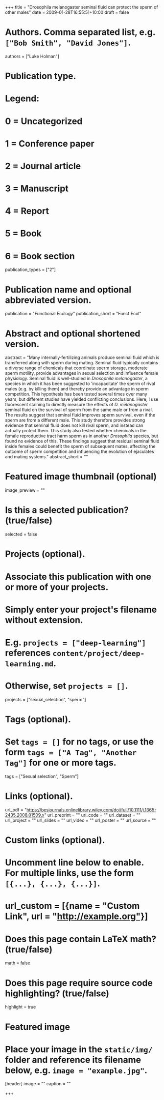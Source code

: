 +++
title = "Drosophila melanogaster seminal fluid can protect the sperm of other males"
date = 2009-01-28T16:55:51+10:00
draft = false

# Authors. Comma separated list, e.g. `["Bob Smith", "David Jones"]`.
authors = ["Luke Holman"]

# Publication type.
# Legend:
# 0 = Uncategorized
# 1 = Conference paper
# 2 = Journal article
# 3 = Manuscript
# 4 = Report
# 5 = Book
# 6 = Book section
publication_types = ["2"]

# Publication name and optional abbreviated version.
publication = "Functional Ecology"
publication_short = "Funct Ecol"

# Abstract and optional shortened version.
abstract = "Many internally‐fertilizing animals produce seminal fluid which is transferred along with sperm during mating. Seminal fluid typically contains a diverse range of chemicals that coordinate sperm storage, moderate sperm motility, provide advantages in sexual selection and influence female physiology. Seminal fluid is well‐studied in _Drosophila melanogaster_, a species in which it has been suggested to 'incapacitate' the sperm of rival males (e.g. by killing them) and thereby provide an advantage in sperm competition. This hypothesis has been tested several times over many years, but different studies have yielded conflicting conclusions. Here, I use fluorescent staining to directly measure the effects of _D. melanogaster_ seminal fluid on the survival of sperm from the same male or from a rival. The results suggest that seminal fluid improves sperm survival, even if the sperm are from a different male. This study therefore provides strong evidence that seminal fluid does not kill rival sperm, and instead can actually protect them. This study also tested whether chemicals in the female reproductive tract harm sperm as in another _Drosophila_ species, but found no evidence of this. These findings suggest that residual seminal fluid inside females could benefit the sperm of subsequent mates, affecting the outcome of sperm competition and influencing the evolution of ejaculates and mating systems."
abstract_short = ""

# Featured image thumbnail (optional)
image_preview = ""

# Is this a selected publication? (true/false)
selected = false

# Projects (optional).
#   Associate this publication with one or more of your projects.
#   Simply enter your project's filename without extension.
#   E.g. `projects = ["deep-learning"]` references `content/project/deep-learning.md`.
#   Otherwise, set `projects = []`.
projects = ["sexual_selection", "sperm"]

# Tags (optional).
#   Set `tags = []` for no tags, or use the form `tags = ["A Tag", "Another Tag"]` for one or more tags.
tags = ["Sexual selection", "Sperm"]

# Links (optional).
url_pdf = "https://besjournals.onlinelibrary.wiley.com/doi/full/10.1111/j.1365-2435.2008.01509.x"
url_preprint = ""
url_code = ""
url_dataset = ""
url_project = ""
url_slides = ""
url_video = ""
url_poster = ""
url_source = ""

# Custom links (optional).
#   Uncomment line below to enable. For multiple links, use the form `[{...}, {...}, {...}]`.
# url_custom = [{name = "Custom Link", url = "http://example.org"}]

# Does this page contain LaTeX math? (true/false)
math = false

# Does this page require source code highlighting? (true/false)
highlight = true

# Featured image
# Place your image in the `static/img/` folder and reference its filename below, e.g. `image = "example.jpg"`.
[header]
image = ""
caption = ""

+++

